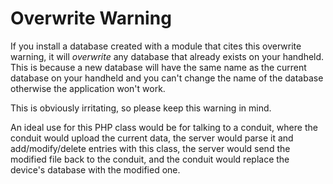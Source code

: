 Overwrite Warning
=================

If you install a database created with a module that cites this overwrite warning, it will *overwrite* any database that already exists on your handheld.  This is because a new database will have the same name as the current database on your handheld and you can't change the name of the database otherwise the application won't work.

This is obviously irritating, so please keep this warning in mind.

An ideal use for this PHP class would be for talking to a conduit, where the conduit would upload the current data, the server would parse it and add/modify/delete entries with this class, the server would send the modified file back to the conduit, and the conduit would replace the device's database with the modified one.
